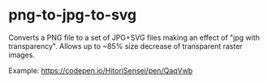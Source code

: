 # png-to-jpg-to-svg
Converts a PNG file to a set of JPG+SVG files making an effect of "jpg with transparency".
Allows up to ~85% size decrease of transparent raster images.

Example:
https://codepen.io/HitoriSensei/pen/QaqVwb
